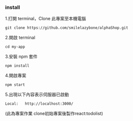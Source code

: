 ### install

1.打開 terminal，Clone 此專案至本機電腦

```
git clone https://github.com/smilelazybone/alphaShop.git
```

2.開啟 terminal

```
cd my-app
```

3.安裝 npm 套件

```
npm install
```

4.開啟專案

```
npm start
```

5.出現以下內容表示伺服器已啟動

```
Local:   http://localhost:3000/
```
(此為專案作業 clone初始專案後製作react:todolist)

